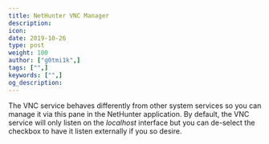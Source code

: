 ```yaml
---
title: NetHunter VNC Manager
description:
icon:
date: 2019-10-26
type: post
weight: 100
author: ["g0tmi1k",]
tags: ["",]
keywords: ["",]
og_description:
---
```


The VNC service behaves differently from other system services so you can manage it via this pane in the NetHunter application. By default, the VNC service will only listen on the _localhost_ interface but you can de-select the checkbox to have it listen externally if you so desire.
